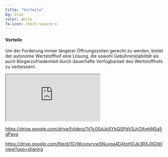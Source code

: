 ```yaml
---
title: "Vorteile"
bg: blue
color: white
fa-icon: check-square-o
---
```


#### Vorteile

Um der Forderung immer längerer Öffnungszeiten gerecht zu werden, bietet der autonome Wertstoffhof eine Lösung, die sowohl Gebührenstabilität als auch Bürgerzufriedenheit durch dauerhafte Verfügbarkeit des Wertstoffhofs zu verbessern. 

<div class="icontain"><iframe src="https://drive.google.com/file/d/1CrWcoqvrywSNuvga4D4toHOJk3RXJXGW/view?usp=sharing" allowfullscreen></iframe></div>

https://drive.google.com/drive/folders/1V1c0SdJp5YbQSPdVSJrOXmhN5a5gPavg

https://drive.google.com/file/d/1CrWcoqvrywSNuvga4D4toHOJk3RXJXGW/view?usp=sharing